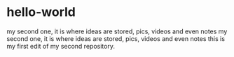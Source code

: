 # hello-world
my second one, it is where ideas are stored, pics, videos and even notes
my second one, it is where ideas are stored, pics, videos and even notes
this is my first edit of my second repository. 
